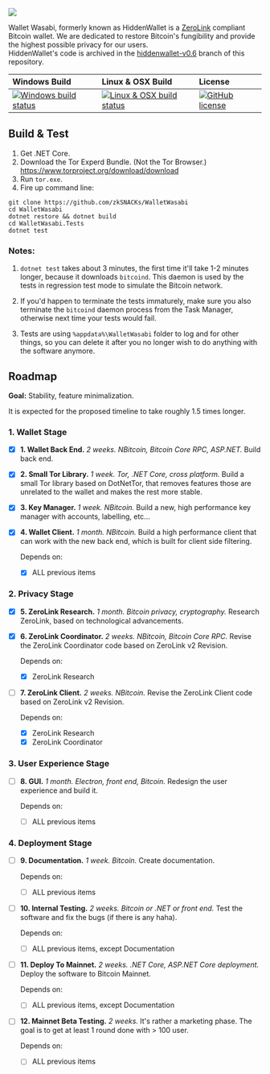 ![](https://i.imgur.com/4GO7nnY.png)

Wallet Wasabi, formerly known as HiddenWallet is a [ZeroLink](https://github.com/nopara73/ZeroLink) compliant Bitcoin wallet. We are dedicated to restore Bitcoin's fungibility and provide the highest possible privacy for our users.  
HiddenWallet's code is archived in the [hiddenwallet-v0.6](https://github.com/zkSNACKs/WalletWasabi/tree/hiddenwallet-v0.6) branch of this repository.

| Windows Build | Linux & OSX Build | License |
| :---- | :------ | :------ |
| [![Windows build status][1]][2] | [![Linux & OSX build status][3]][4] |[![GitHub license][5]][6] |

[1]: https://ci.appveyor.com/api/projects/status/70j293muovayg516?svg=true
[2]: https://ci.appveyor.com/project/zkSNACKs/walletwasabi
[3]: https://travis-ci.org/zkSNACKs/WalletWasabi.svg?branch=master
[4]: https://travis-ci.org/zkSNACKs/WalletWasabi
[5]: https://img.shields.io/github/license/zkSNACKs/WalletWasabi.svg
[6]: https://github.com/zkSNACKs/WalletWasabi/blob/master/LICENSE.md

## Build & Test

1. Get .NET Core.
2. Download the Tor Experd Bundle. (Not the Tor Browser.) https://www.torproject.org/download/download
3. Run `tor.exe`.
4. Fire up command line:
```
git clone https://github.com/zkSNACKs/WalletWasabi
cd WalletWasabi
dotnet restore && dotnet build
cd WalletWasabi.Tests
dotnet test
```

### Notes:

1. `dotnet test` takes about 3 minutes, the first time it'll take 1-2 minutes longer, because it downloads `bitcoind`. This daemon is used by the tests in regression test mode to simulate the Bitcoin network.  

2. If you'd happen to terminate the tests immaturely, make sure you also terminate the `bitcoind` daemon process from the Task Manager, otherwise next time your tests would fail.

2. Tests are using `%appdata%\WalletWasabi` folder to log and for other things, so you can delete it after you no longer wish to do anything with the software anymore.

## Roadmap

**Goal:** Stability, feature minimalization.

It is expected for the proposed timeline to take roughly 1.5 times longer.

### 1. Wallet Stage

- [x] **1. Wallet Back End.** *2 weeks. NBitcoin, Bitcoin Core RPC, ASP.NET.* Build back end.
- [x] **2. Small Tor Library.** *1 week. Tor, .NET Core, cross platform.* Build a small Tor library based on DotNetTor, that removes features those are unrelated to the wallet and makes the rest more stable.
- [x] **3. Key Manager.** *1 week. NBitcoin.* Build a new, high performance key manager with accounts, labelling, etc...
- [x] **4. Wallet Client.** *1 month. NBitcoin.* Build a high performance client that can work with the new back end, which is built for client side filtering.

  Depends on:
  - [x] ALL previous items
  
### 2. Privacy Stage

- [x] **5. ZeroLink Research.** *1 month. Bitcoin privacy, cryptography.* Research ZeroLink, based on technological advancements.
- [x] **6. ZeroLink Coordinator.** *2 weeks. NBitcoin, Bitcoin Core RPC.* Revise the ZeroLink Coordinator code based on ZeroLink v2 Revision.

  Depends on:
  - [x] ZeroLink Research
  
- [ ] **7. ZeroLink Client.** *2 weeks. NBitcoin.* Revise the ZeroLink Client code based on ZeroLink v2 Revision.

  Depends on:
  - [x] ZeroLink Research
  - [x] ZeroLink Coordinator

### 3. User Experience Stage

- [ ] **8. GUI.** *1 month. Electron, front end, Bitcoin.* Redesign the user experience and build it.

  Depends on:
  - [ ] ALL previous items
  
### 4. Deployment Stage
  
- [ ] **9. Documentation.** *1 week. Bitcoin.* Create documentation.

  Depends on:
  - [ ] ALL previous items
  
- [ ] **10. Internal Testing.** *2 weeks. Bitcoin or .NET or front end.* Test the software and fix the bugs (if there is any haha).

  Depends on:
  - [ ] ALL previous items, except Documentation
  
- [ ] **11. Deploy To Mainnet.** *2 weeks. .NET Core, ASP.NET Core deployment.* Deploy the software to Bitcoin Mainnet.

  Depends on:
  - [ ] ALL previous items, except Documentation
  
- [ ] **12. Mainnet Beta Testing.** *2 weeks.* It's rather a marketing phase. The goal is to get at least 1 round done with > 100 user.

  Depends on:
  - [ ] ALL previous items
  

